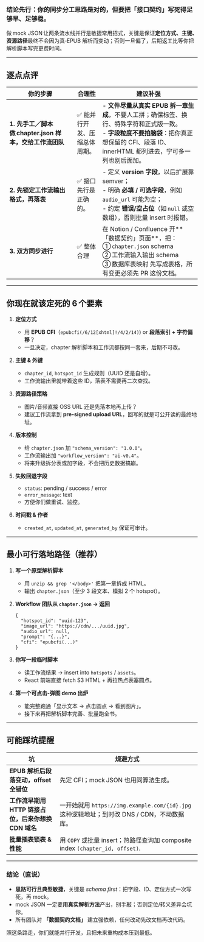 ### 结论先行：**你的同步分工思路是对的，但要把「接口契约」写死得足够早、足够稳**。

做 mock JSON 让两条流水线并行是敏捷常用招式，关键是保证**定位方式、主键、资源路径**最终不会因为真‑EPUB 解析而变动；否则一旦偏了，后期返工比等你把解析脚本写完更费时间。

---

## 逐点点评

| 你的步骤                                   | 合理性             | 建议补强                                                                                                                            |
| -------------------------------------- | --------------- | ------------------------------------------------------------------------------------------------------------------------------- |
| **1. 先手工／脚本做 chapter.json 样本，交给工作流团队** | ✅ 能并行开发、压缩总体周期。 | - **文件尽量从真实 EPUB 拆一章生成**，不要人工拼；确保标签、换行、特殊字符和正式版一致。<br>- **字段粒度不要拍脑袋**：把你真正想保留的 CFI、段落 ID、innerHTML 都列进去，宁可多一列也别后面加。             |
| **2. 先锁定工作流输出格式，再落表**                  | ✅ 接口先行是正确的。     | - 定义 **version 字段**，以后扩展靠 semver；<br>- 明确 **必填 / 可选字段**，例如 `audio_url` 可能为空；<br>- 约定 **错误/空占位**（如 `null` 或空数组），否则批量 insert 时报错。 |
| **3. 双方同步进行**                          | ✅ 整体合理          | 在 Notion / Confluence 开\*\*「数据契约」页面\*\*，把：<br>① `chapter.json` schema<br>② 工作流输入输出 schema<br>③ 数据库表映射 先写成表格，所有变更必须先 PR 这份文档。    |

---

## 你现在就该定死的 6 个要素

1. **定位方式**

   * 用 **EPUB CFI**（`epubcfi(/6/12[xhtml]!/4/2/14)`) or **段落索引 + 字符偏移**？
   * 一旦决定，chapter 解析脚本和工作流都按同一套来，后期不可改。

2. **主键 & 外键**

   * `chapter_id`, `hotspot_id` 生成规则（UUID 还是自增）。
   * 工作流输出里就带着这些 ID，落表不需要再二次查找。

3. **资源路径策略**

   * 图片/音频直接 OSS URL 还是先落本地再上传？
   * 建议工作流拿到 **pre‑signed upload URL**，回写的就是可公开读的最终地址。

4. **版本控制**

   * 给 `chapter.json` 加 `"schema_version": "1.0.0"`。
   * 工作流输出加 `"workflow_version": "ai‑v0.4"`。
   * 将来升级拆分表或加字段，不会把历史数据搞崩。

5. **失败回退字段**

   * `status`: pending / success / error
   * `error_message`: text
   * 方便你们做重试、监控。

6. **时间戳 & 作者**

   * `created_at`, `updated_at`, `generated_by` 保证可审计。

---

## 最小可行落地路径（推荐）

1. **写一个原型解析脚本**

   * 用 `unzip && grep '</body>'` 把第一章拆成 HTML。
   * 输出 `chapter.json`（至少 3 段文本、模拟 2 个 hotspot）。

2. **Workflow 团队从 `chapter.json` → 返回**

   ```jsonc
   {
     "hotspot_id": "uuid‑123",
     "image_url": "https://cdn/.../uuid.jpg",
     "audio_url": null,
     "prompt": "{...}",
     "cfi": "epubcfi(...)"
   }
   ```

3. **你写一段临时脚本**

   * 读工作流结果 → insert into `hotspots` / `assets`。
   * React 前端直接 fetch S3 HTML + 再拉热点表塞圆点。

4. **第一个可点击‑弹图 demo 出炉**

   * 能完整跑通「显示文本 → 点击圆点 → 看到图片」。
   * 接下来再把解析脚本完善、批量跑全书。

---

## 可能踩坑提醒

| 坑                                 | 规避方式                                                                 |
| --------------------------------- | -------------------------------------------------------------------- |
| **EPUB 解析后段落变动，offset 全错位**       | 先定 CFI；mock JSON 也用同算法生成。                                            |
| **工作流早期用 HTTP 链接占位，后来你想换 CDN 域名** | 一开始就用 `https://img.example.com/{id}.jpg` 这种逻辑地址；到时改 DNS / CDN，不动数据库。 |
| **批量插表锁表 & 性能**                   | 用 `COPY` 或批量 insert；热路径查询加 composite index `(chapter_id, offset)`.   |

---

### 结论（直说）

* **思路可行且典型敏捷**，关键是 *schema first*：把字段、ID、定位方式一次写死，再 mock。
* mock JSON 一定要**用真实解析方法**产出，别手敲；否则定位/转义差异会坑你。
* 所有团队对 **「数据契约文档」** 建立强依赖，任何改动先改文档再改代码。

照这条路走，你们就能并行开发，且把未来重构成本压到最低。
